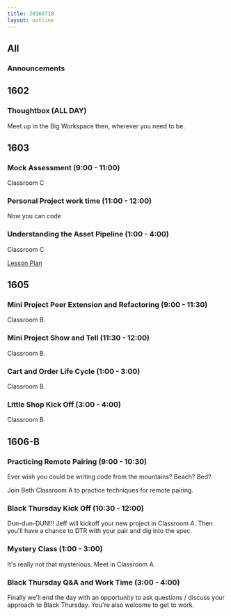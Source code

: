 ```yaml
---
title: 20160718
layout: outline
---
```


## All

### Announcements


## 1602

### Thoughtbox (ALL DAY)

Meet up in the Big Workspace then, wherever you need to be.


## 1603

### Mock Assessment (9:00 - 11:00)

Classroom C

### Personal Project work time (11:00 - 12:00)

Now you can code

### Understanding the Asset Pipeline (1:00 - 4:00)

Classroom C

[Lesson Plan](https://github.com/turingschool/lesson_plans/blob/master/ruby_02-web_applications_with_ruby/intro_to_the_asset_pipeline.markdown)


## 1605

### Mini Project Peer Extension and Refactoring (9:00 - 11:30)

Classroom B.

### Mini Project Show and Tell (11:30 - 12:00)

Classroom B.

### Cart and Order Life Cycle (1:00 - 3:00)

Classroom B.

### Little Shop Kick Off (3:00 - 4:00)

Classroom B.


## 1606-B

### Practicing Remote Pairing (9:00 - 10:30)

Ever wish you could be writing code from the mountains? Beach? Bed?

Join Beth Classroom A to practice techniques for remote pairing.

### Black Thursday Kick Off (10:30 - 12:00)

Dun-dun-DUN!!! Jeff will kickoff your new project in Classroom A. Then you'll have a chance to DTR with your pair and dig into the spec.

### Mystery Class (1:00 - 3:00)

It's really not that mysterious. Meet in Classroom A.

### Black Thursday Q&A and Work Time (3:00 - 4:00)

Finally we'll end the day with an opportunity to ask questions / discuss your approach to Black Thursday. You're also welcome to get to work.

